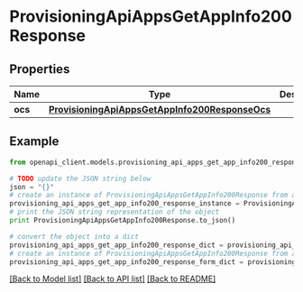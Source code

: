 # ProvisioningApiAppsGetAppInfo200Response


## Properties
Name | Type | Description | Notes
------------ | ------------- | ------------- | -------------
**ocs** | [**ProvisioningApiAppsGetAppInfo200ResponseOcs**](ProvisioningApiAppsGetAppInfo200ResponseOcs.md) |  | 

## Example

```python
from openapi_client.models.provisioning_api_apps_get_app_info200_response import ProvisioningApiAppsGetAppInfo200Response

# TODO update the JSON string below
json = "{}"
# create an instance of ProvisioningApiAppsGetAppInfo200Response from a JSON string
provisioning_api_apps_get_app_info200_response_instance = ProvisioningApiAppsGetAppInfo200Response.from_json(json)
# print the JSON string representation of the object
print ProvisioningApiAppsGetAppInfo200Response.to_json()

# convert the object into a dict
provisioning_api_apps_get_app_info200_response_dict = provisioning_api_apps_get_app_info200_response_instance.to_dict()
# create an instance of ProvisioningApiAppsGetAppInfo200Response from a dict
provisioning_api_apps_get_app_info200_response_form_dict = provisioning_api_apps_get_app_info200_response.from_dict(provisioning_api_apps_get_app_info200_response_dict)
```
[[Back to Model list]](../README.md#documentation-for-models) [[Back to API list]](../README.md#documentation-for-api-endpoints) [[Back to README]](../README.md)


